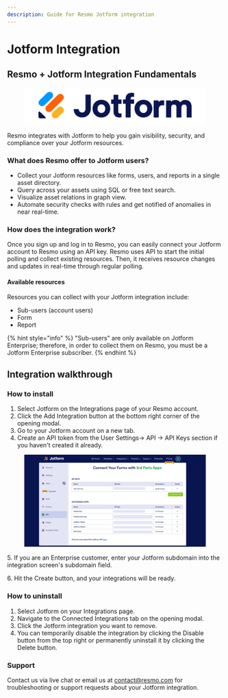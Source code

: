```yaml
---
description: Guide for Resmo Jotform integration
---
```


# Jotform Integration

## Resmo + Jotform Integration Fundamentals

<figure><img src="../.gitbook/assets/jotform-logo.png" alt=""><figcaption></figcaption></figure>

Resmo integrates with Jotform to help you gain visibility, security, and compliance over your Jotform resources.

### What does Resmo offer to Jotform users?

* Collect your Jotform resources like forms, users, and reports in a single asset directory.
* Query across your assets using SQL or free text search.
* Visualize asset relations in graph view.
* Automate security checks with rules and get notified of anomalies in near real-time.

### How does the integration work?

Once you sign up and log in to Resmo, you can easily connect your Jotform account to Resmo using an API key. Resmo uses API to start the initial polling and collect existing resources. Then, it receives resource changes and updates in real-time through regular polling.&#x20;

#### Available resources

Resources you can collect with your Jotform integration include:

* Sub-users (account users)
* Form
* Report

{% hint style="info" %}
"Sub-users" are only available on Jotform Enterprise; therefore, in order to collect them on Resmo, you must be a Jotform Enterprise subscriber.
{% endhint %}

## Integration walkthrough

### How to install

1. Select Jotform on the Integrations page of your Resmo account.
2. Click the Add Integration button at the bottom right corner of the opening modal.
3. Go to your Jotform account on a new tab.
4. Create an API token from the User Settings-> API -> API Keys section if you haven't created it already.

<figure><img src="../.gitbook/assets/create-api-key.png" alt=""><figcaption></figcaption></figure>

5\. If you are an Enterprise customer, enter your Jotform subdomain into the integration screen's subdomain field.

6\. Hit the Create button, and your integrations will be ready.

### How to uninstall

1. Select Jotform on your Integrations page.
2. Navigate to the Connected Integrations tab on the opening modal.
3. Click the Jotform integration you want to remove.
4. You can temporarily disable the integration by clicking the Disable button from the top right or permanently uninstall it by clicking the Delete button.

### Support

Contact us via live chat or email us at contact@resmo.com for troubleshooting or support requests about your Jotform integration.
